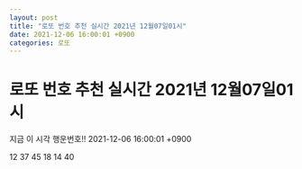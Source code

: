 ```yaml
---
layout: post
title: "로또 번호 추천 실시간 2021년 12월07일01시"
date: 2021-12-06 16:00:01 +0900
categories: 로또
---
```


# 로또 번호 추천 실시간 2021년 12월07일01시

지금 이 시각 행운번호!! 2021-12-06 16:00:01 +0900

 12  37  45  18  14  40 

